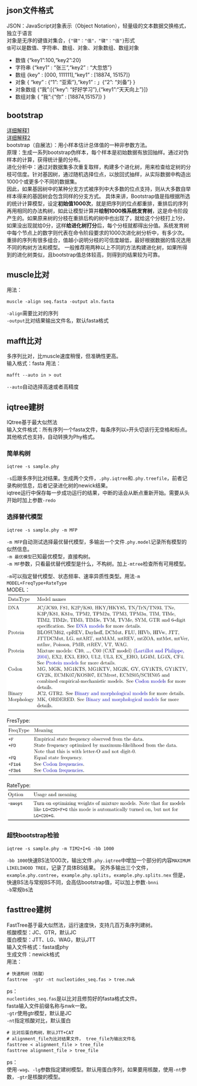 ## json文件格式
JSON：JavaScript对象表示（Object Notation），轻量级的文本数据交换格式，独立于语言    
对象是无序的键值对集合，`{"键"："值"，"键"："值"}`形式    
`值`可以是数值、字符串、数组、对象、对象数组、数组对象    
- 数值
{“key1”:100,“key2”:20}
- 字符串
{“key1” : “张三”,“key2” : “大忽悠”}
- 数组
{key" : [000, 111111],“key1” : [18874, 15157]}
- 对象
{ “key” : {“1”: “亚索”},“key1” : 」{“2”: “刘备”} }
- 对象数组
{“我”:[{“key”: “好好学习”},{“key1”:“天天向上”}]}
- 数组对象
{ “我”:{“你” : [18874,15157]} }

## bootstrap
[详细解释1](https://blog.csdn.net/weixin_39609670/article/details/111200181)   
[详细解释2](https://www.jianshu.com/p/a556beb7ff37)   
bootstrap（自展法）：用小样本估计总体值的一种非参数方法。    
原理：生成一系列bootstrap伪样本，每个样本是初始数据有放回抽样。通过对伪样本的计算，获得统计量的分布。    
进化分析中：通过对数据集多次重复取样，构建多个进化树，用来检查给定树的分枝可信度。针对基因树，通过随机选择位点，以放回式抽样，从实际数据中构造出1000个或更多个不同的数据集。    
因此，如果基因树中的某种分支方式被序列中大多数的位点支持，则从大多数自举样本得来的基因树会包含同样的分支方式。
具体来讲，Bootstrap值是指根据所选的统计计算模型，设定**初始值1000次**，就是把序列的位点都重排，重排后的序列再用相同的办法构树，如此让模型计算并**绘制1000株系统发育树**，这是命令阶段产生的。如果原来树的分枝在重排后构的树中也出现了，就给这个分枝打上1分，如果没出现就给0分，这样**给进化树打分**后，每个分枝就都得出分值。系统发育树中每个节点上的数字则代表在命令阶段要求的1000次进化树分析中，有多少次。重排的序列有很多组合，值越小说明分枝的可信度越低，最好根据数据的情况选用不同的构树方法和模型。
一般推荐用两种以上不同的方法构建进化树，如果所得到的进化树类似，且bootstrap值总体较高，则得到的结果较为可靠。

## muscle比对
用法：
```shell
muscle -align seq.fasta -output aln.fasta
```
`-align`需要比对的序列    
`-output`比对结果输出文件名，默认fasta格式     


## mafft比对
多序列比对，比muscle速度稍慢，但准确性更高。   
输入格式：fasta
用法：
```shell
mafft --auto in > out
```
`--auto`自动选择高速或者高精度


## iqtree建树
IQtree基于最大似然法    
输入文件格式：所有序列一个fasta文件，每条序列以`>`开头切该行无空格和标点。其他格式也支持，自动转换为Phy格式。    

### 简单构树
```shell
iqtree -s sample.phy
```
`-s`后跟多序列比对结果。生成两个文件，`.phy.iqtree`和`.phy.treefile`，前者记录构树信息，后者记录进化树的newick结果。    
iqtree运行中保存每一步成功运行的结果，中断的话会从断点重新开始。需要从头开始时加上参数`-redo`    

### 选择替代模型
```shell
iqtree -s sample.phy -m MFP
```
`-m MFP`自动测试选择最优替代模型，多输出一个文件`.phy.model`记录所有模型的似然信息。    
`-m 最优模型`已知最优模型，直接构树。   
`-m MF`参数，只看最优替代模型是什么，不构树。加上`-mtree`检查所有可用模型。    

`-m`可以指定替代模型、状态频率、速率异质性类型。用法`-m MODEL+FreqType+RateType`     
MODEL：
![MODEL](/pic/iqtree_model.webp "iqtree_model")     

FresType:    
![FreqType](/pic/iqtree_FreqType.webp "iqtree_FreqType")    

RateType:
![RateType](/pic/iqtree_RateType.webp "iqtree_RateType")

### 超快bootstrap检验
```shell
iqtree -s sample.phy -m TIM2+I+G -bb 1000
```
`-bb 1000`快速BS法1000次，输出文件`.phy.iqtree`中增加一个部分的内容`MAXIMUM LIKELIHOOD TREE`，记录了具体BS结果。
另外多输出三个文件，`example.phy.contree`，`example.phy.splits`，`example.phy.splits.nex`
但是，快速BS法与常规BS不同，会高估bootstrap值，可以加上参数`-bnni`    
`-b`常规bs法

## fasttree建树
FastTree基于最大似然法，运行速度快，支持几百万条序列建树。       
核酸模型：JC、GTR，默认JC    
蛋白模型：JTT、LG、WAG，默认JTT    
输入文件格式：fasta或phy    
生成文件：newick格式    
用法：
```shell
# 快速构树（核酸）
fasttree  -gtr -nt nucleotides_seq.fas > tree.nwk
```
ps：    
`nucleotides_seq.fas`是以比对且修剪好的fasta格式文件。    
fasta输入文件前缀名称与nwk一致。    
`-gtr`使用gtr模型，默认是JC    
`-nt`指定核酸对比，默认蛋白    
```shell
# 比对后蛋白构树，默认JTT+CAT
# alignment_file为比对结果文件， tree_file为输出文件名
fasttree < alignment_file > tree_file
fasttree alignment_file > tree_file
```
ps：   
使用`-wag`、`-lg`参数指定建树模型。默认用蛋白序列，如果要用核酸，使用`-nt`参数，`-gtr`是核酸的模型。
